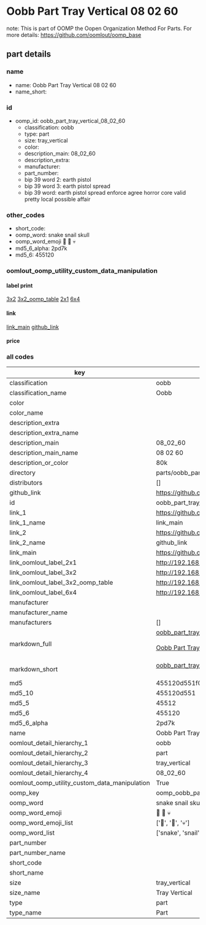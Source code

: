# Oobb Part Tray Vertical 08 02 60  

note: This is part of OOMP the Oopen Organization Method For Parts. For more details: https://github.com/oomlout/oomp_base

##  part details





### name
* name: Oobb Part Tray Vertical 08 02 60
* name_short: 
### id
* oomp_id: oobb_part_tray_vertical_08_02_60
  * classification: oobb
  * type: part
  * size: tray_vertical
  * color: 
  * description_main: 08_02_60
  * description_extra: 
  * manufacturer: 
  * part_number: 
  * bip 39 word 2: earth pistol
  * bip 39 word 3: earth pistol spread
  * bip 39 word: earth pistol spread enforce agree horror core valid pretty local possible affair

### other_codes
* short_code: 
* oomp_word: snake snail skull
* oomp_word_emoji :snake: :snail: :skull:
* md5_6_alpha: 2pd7k
* md5_6: 455120






### oomlout_oomp_utility_custom_data_manipulation
#### label print
[3x2](http://192.168.1.245:1112/?label=oomp%202pd7k)
[3x2_oomp_table](http://192.168.1.107:1112/?label=oomp%202pd7k)
[2x1](http://192.168.1.242:1112/?label=oomp%202pd7k)
[6x4](http://192.168.1.55:1112/?label=oomp%202pd7k)    

#### link

[link_main](https://github.com/oomlout/oomlout_oomp_current_version_messy/tree/main/parts/oobb_part_tray_vertical_08_02_60) [github_link](https://github.com/oomlout/oomlout_oomp_part_src/tree/main/parts/oobb_part_tray_vertical_08_02_60)                             

#### price







### all codes 
| key | value |  
| --- | --- |  
| classification | oobb |  
| classification_name | Oobb |  
| color |  |  
| color_name |  |  
| description_extra |  |  
| description_extra_name |  |  
| description_main | 08_02_60 |  
| description_main_name | 08 02 60 |  
| description_or_color | 80k |  
| directory | parts/oobb_part_tray_vertical_08_02_60 |  
| distributors | [] |  
| github_link | https://github.com/oomlout/oomlout_oomp_part_src/tree/main/parts/oobb_part_tray_vertical_08_02_60 |  
| id | oobb_part_tray_vertical_08_02_60 |  
| link_1 | https://github.com/oomlout/oomlout_oomp_current_version_messy/tree/main/parts/oobb_part_tray_vertical_08_02_60 |  
| link_1_name | link_main |  
| link_2 | https://github.com/oomlout/oomlout_oomp_part_src/tree/main/parts/oobb_part_tray_vertical_08_02_60 |  
| link_2_name | github_link |  
| link_main | https://github.com/oomlout/oomlout_oomp_current_version_messy/tree/main/parts/oobb_part_tray_vertical_08_02_60 |  
| link_oomlout_label_2x1 | http://192.168.1.242:1112/?label=oomp%202pd7k |  
| link_oomlout_label_3x2 | http://192.168.1.245:1112/?label=oomp%202pd7k |  
| link_oomlout_label_3x2_oomp_table | http://192.168.1.107:1112/?label=oomp%202pd7k |  
| link_oomlout_label_6x4 | http://192.168.1.55:1112/?label=oomp%202pd7k |  
| manufacturer |  |  
| manufacturer_name |  |  
| manufacturers | [] |  
| markdown_full | [oobb_part_tray_vertical_08_02_60](https://github.com/oomlout/oomlout_oomp_current_version_messy/tree/main/parts/oobb_part_tray_vertical_08_02_60)<br>[](https://github.com/oomlout/oomlout_oomp_current_version_messy/tree/main/parts/oobb_part_tray_vertical_08_02_60)<br>[Oobb Part Tray Vertical 08 02 60](https://github.com/oomlout/oomlout_oomp_current_version_messy/tree/main/parts/oobb_part_tray_vertical_08_02_60)<br><br> |  
| markdown_short | [oobb_part_tray_vertical_08_02_60](https://github.com/oomlout/oomlout_oomp_current_version_messy/tree/main/parts/oobb_part_tray_vertical_08_02_60)<br><br> |  
| md5 | 455120d551f0c609b68284a3a6295a2b |  
| md5_10 | 455120d551 |  
| md5_5 | 45512 |  
| md5_6 | 455120 |  
| md5_6_alpha | 2pd7k |  
| name | Oobb Part Tray Vertical 08 02 60 |  
| oomlout_detail_hierarchy_1 | oobb |  
| oomlout_detail_hierarchy_2 | part |  
| oomlout_detail_hierarchy_3 | tray_vertical |  
| oomlout_detail_hierarchy_4 | 08_02_60 |  
| oomlout_oomp_utility_custom_data_manipulation | True |  
| oomp_key | oomp_oobb_part_tray_vertical_08_02_60 |  
| oomp_word | snake snail skull |  
| oomp_word_emoji | :snake: :snail: :skull: |  
| oomp_word_emoji_list | [':snake:', ':snail:', ':skull:'] |  
| oomp_word_list | ['snake', 'snail', 'skull'] |  
| part_number |  |  
| part_number_name |  |  
| short_code |  |  
| short_name |  |  
| size | tray_vertical |  
| size_name | Tray Vertical |  
| type | part |  
| type_name | Part |  

